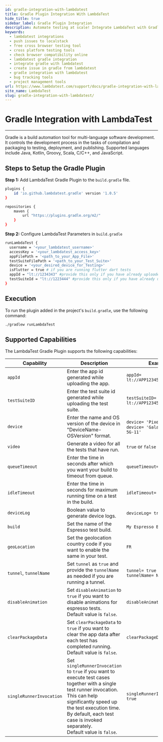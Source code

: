 ```yaml
---
id: gradle-integration-with-lambdatest
title: Gradle Plugin Integration With LambdaTest
hide_title: true
sidebar_label: Gradle Plugin Integration
description: Automate testing at scale! Integrate LambdaTest with Gradle for seamless CI/CD & lightning-fast execution.
keywords:
  - lambdatest integrations
  - push issues to localstack
  - free cross browser testing tool
  - cross platform testing tools
  - check browser compatibility online
  - lambdatest gradle integration
  - integrate gradle with lambdatest
  - create issue in gradle from lambdatest
  - gradle integration with lambdatest
  - bug tracking tools
  - project management tools
url: https://www.lambdatest.com/support/docs/gradle-integration-with-lambdatest/
site_name: LambdaTest
slug: gradle-integration-with-lambdatest/
---
```


<script type="application/ld+json"
    dangerouslySetInnerHTML={{ __html: JSON.stringify({
       "@context": "https://schema.org",
        "@type": "BreadcrumbList",
        "itemListElement": [{
          "@type": "ListItem",
          "position": 1,
          "name": "LambdaTest",
          "item": "https://www.lambdatest.com"
        },{
          "@type": "ListItem",
          "position": 2,
          "name": "Support",
          "item": "https://www.lambdatest.com/support/docs/"
        },{
          "@type": "ListItem",
          "position": 3,
          "name": "Gradle Integration",
          "item": "https://www.lambdatest.com/support/docs/gradle-integration-with-lambdatest/"
        }]
      })
    }}
></script>

# Gradle Integration with LambdaTest
***

Gradle is a build automation tool for multi-language software development. It controls the development process in the tasks of compilation and packaging to testing, deployment, and publishing. Supported languages include Java, Kotlin, Groovy, Scala, C/C++, and JavaScript.

<div className="ytframe"> 
<div className="youtube" data-embed="as5IU-UjtAg">
    <div className="play-button"></div>
</div>
</div>

## Steps to Setup the Gradle Plugin

**Step 1:** Add LambdaTest Gradle Plugin to the `build.gradle` file.

```bash
plugins {
    id 'io.github.lambdatest.gradle' version '1.0.5'
}

repositories {
    maven {
        url "https://plugins.gradle.org/m2/"
    }
}
```

**Step 2:** Configure LambdaTest Parameters in `build.gradle`

```bash
runLambdaTest {
  username = '<your_lambdatest_username>'
  accessKey = '<your_lambdatest_access_key>'
  appFilePath = '<path_to_your_App_File>'
  testSuiteFilePath = '<path_to_your_Test_Suite>'
  device = '<your_desired_device_for_Testing>'
  isFlutter = true # if you are running flutter dart tests
  appId = "lt://1234343" #provide this only if you have already uploaded the app
  testSuiteId = "lt://1223444" #provide this only if you have already uploaded the app
}
```

## Execution

To run the plugin added in the project's `build.gradle`, use the following command:

```bash
./gradlew runLambdaTest
```

## Supported Capabilities

The LambdaTest Gradle Plugin supports the following capabilities:

| Capability | Description | Example |
|------------|-------------|---------|
| `appId` | Enter the app id generated while uploading the app. | `appId= lt://APP123456789123456789` |
| `testSuiteID` | Enter the test suite id generated while uploading the test suite. | `testSuiteID= lt://APP123456789123456789` |
| `device` | Enter the name and OS version of the device in "DeviceName-OSVersion" format. | `device= 'Pixel 3 XL-9'` or `device= 'Galaxy S21 Ultra 5G-11'` |
| `video` | Generate a video for all the tests that have run. | `true` or `false` |
| `queueTimeout`| Enter the time in seconds after which you want your build to timeout from queue. | `queueTimeout= 300` |
| `idleTimeout` | Enter the time in seconds for maximum running time on a test in the build. | `idleTimeout= 120`|
| `deviceLog` | Boolean value to generate device logs. | `deviceLog= true` or `false` |
| `build` | Set the name of the Espresso test build. | `My Espresso Build` |
| `geoLocation` | Set the geolocation country code if you want to enable the same in your test. | `FR` |
| `tunnel`, `tunnelName`| Set `tunnel` as `true` and provide the `tunnelName` as needed if you are running a tunnel.  | `tunnel= true` <br /> `tunnelName= NewTunnel`|
| `disableAnimation` | Set `disableAnimation` to `true` if you want to disable animations for espresso tests. <br /> Default value is `false`. | `disableAnimation= false`|
| `clearPackageData` | Set `clearPackageData` to `true` if you want to clear the app data after each test has completed running. <br /> Default value is `false`. | `clearPackageData= false` |
| `singleRunnerInvocation` | Set `singleRunnerInvocation` to `true` if you want to execute test cases together with a single test runner invocation. <br /> This can help significantly speed up the test execution time. By default, each test case is invoked separately. <br /> Default value is `false`.| `singleRunnerInvocation= true` | 
